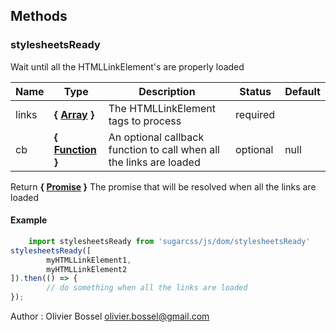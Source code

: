 




## Methods


### stylesheetsReady

Wait until all the HTMLLinkElement's are properly loaded



Name  |  Type  |  Description  |  Status  |  Default
------------  |  ------------  |  ------------  |  ------------  |  ------------
links  |  **{ <a class="link" href="https://developer.mozilla.org/fr/docs/Web/JavaScript/Reference/Objets_globaux/Array" target="_blank" title="Array">Array</a> }<HTMLLinkElement>**  |  The HTMLLinkElement tags to process  |  required  |
cb  |  **{ <a class="link" href="https://developer.mozilla.org/fr/docs/Web/JavaScript/Reference/Objets_globaux/Function" target="_blank" title="Function">Function</a> }**  |  An optional callback function to call when all the links are loaded  |  optional  |  null

Return **{ <a class="link" href="https://developer.mozilla.org/fr/docs/Web/JavaScript/Reference/Objets_globaux/Promise" target="_blank" title="Promise">Promise</a> }** The promise that will be resolved when all the links are loaded
#### Example
```js
	import stylesheetsReady from 'sugarcss/js/dom/stylesheetsReady'
stylesheetsReady([
		myHTMLLinkElement1,
		myHTMLLinkElement2
]).then(() => {
		// do something when all the links are loaded
});

```
Author : Olivier Bossel <olivier.bossel@gmail.com>